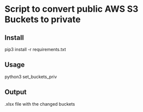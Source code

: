 # Script to convert public AWS S3 Buckets to private

## Install
pip3 install -r requirements.txt

## Usage
python3 set_buckets_priv

## Output
.xlsx file with the changed buckets